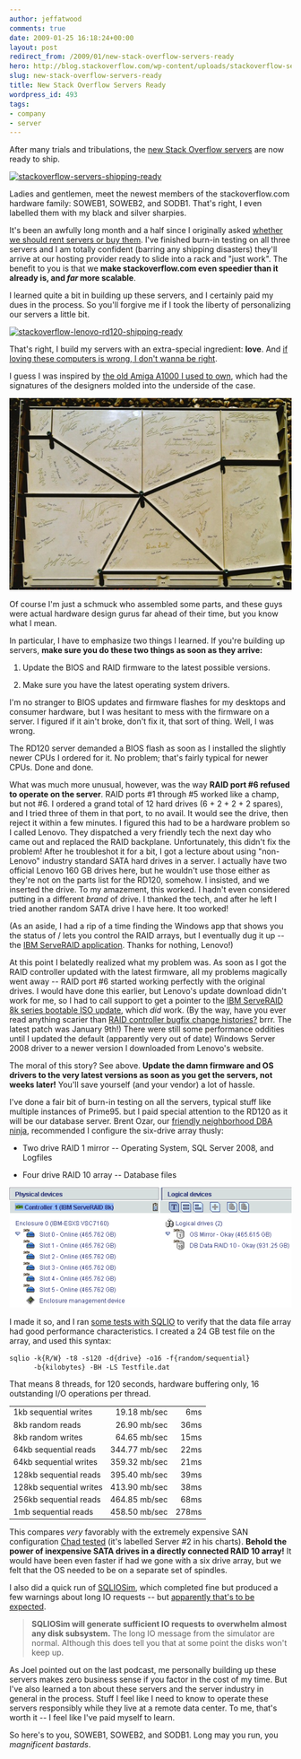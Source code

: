 ```yaml
---
author: jeffatwood
comments: true
date: 2009-01-25 16:18:24+00:00
layout: post
redirect_from: /2009/01/new-stack-overflow-servers-ready
hero: http://blog.stackoverflow.com/wp-content/uploads/stackoverflow-servers-shipping-ready.jpg
slug: new-stack-overflow-servers-ready
title: New Stack Overflow Servers Ready
wordpress_id: 493
tags:
- company
- server
---
```



After many trials and tribulations, the [new Stack Overflow servers](http://blog.stackoverflow.com/2009/01/new-stack-overflow-server-glamour-shots/) are now ready to ship.



[![stackoverflow-servers-shipping-ready](http://blog.stackoverflow.com/wp-content/uploads/stackoverflow-servers-shipping-ready.jpg)](http://blog.stackoverflow.com/2009/01/new-stack-overflow-server-glamour-shots/)



Ladies and gentlemen, meet the newest members of the stackoverflow.com hardware family: SOWEB1, SOWEB2, and SODB1. That's right, I even labelled them with my black and silver sharpies.



It's been an awfully long month and a half since I originally asked [whether we should rent servers or buy them](http://blog.stackoverflow.com/2008/12/server-hosting-rent-vs-buy/). I've finished burn-in testing on all three servers and I am totally confident (barring any shipping disasters) they'll arrive at our hosting provider ready to slide into a rack and "just work". The benefit to you is that we **make stackoverflow.com even speedier than it already is, and _far_ more scalable**.



I learned quite a bit in building up these servers, and I certainly paid my dues in the process. So you'll forgive me if I took the liberty of personalizing our servers a little bit. 



[![stackoverflow-lenovo-rd120-shipping-ready](http://blog.stackoverflow.com/wp-content/uploads/stackoverflow-lenovo-rd120-shipping-ready.jpg)](http://blog.stackoverflow.com/2009/01/new-stack-overflow-server-glamour-shots/)



That's right, I build my servers with an extra-special ingredient: **love**. And [if loving these computers is wrong, I don't wanna be right](http://www.codinghorror.com/blog/archives/000761.html).



I guess I was inspired by [the old Amiga A1000 I used to own](http://en.wikipedia.org/wiki/Amiga_1000), which had the signatures of the designers molded into the underside of the case.



[![amiga-a1000-signatures](/images/wordpress/amiga-a1000-signatures.jpg)](/images/wordpress/amiga-a1000-signatures-large.jpg)



Of course I'm just a schmuck who assembled some parts, and these guys were actual hardware design gurus far ahead of their time, but you know what I mean.



In particular, I have to emphasize two things I learned. If you're building up servers, **make sure you do these two things as soon as they arrive:**







  1. Update the BIOS and RAID firmware to the latest possible versions.

  2. Make sure you have the latest operating system drivers.




I'm no stranger to BIOS updates and firmware flashes for my desktops and consumer hardware, but I was hesitant to mess with the firmware on a server. I figured if it ain't broke, don't fix it, that sort of thing. Well, I was wrong.



The RD120 server demanded a BIOS flash as soon as I installed the slightly newer CPUs I ordered for it. No problem; that's fairly typical for newer CPUs. Done and done.



What was much more unusual, however, was the way **RAID port #6 refused to operate on the server**. RAID ports #1 through #5 worked like a champ, but not #6. I ordered a grand total of 12 hard drives (6 + 2 + 2 + 2 spares), and I tried three of them in that port, to no avail. It would see the drive, then reject it within a few minutes. I figured this had to be a hardware problem so I called Lenovo. They dispatched a very friendly tech the next day who came out and replaced the RAID backplane. Unfortunately, this didn't fix the problem! After he troubleshot it for a bit, I got a lecture about using "non-Lenovo" industry standard SATA hard drives in a server. I actually have two official Lenovo 160 GB drives here, but he wouldn't use those either as they're not on the parts list for the RD120, somehow. I insisted, and we inserted the drive. To my amazement, this worked. I hadn't even considered putting in a different _brand_ of drive. I thanked the tech, and after he left I tried another random SATA drive I have here. It too worked!



(As an aside, I had a rip of a time finding the Windows app that shows you the status of / lets you control the RAID arrays, but I eventually dug it up -- the [IBM ServeRAID application](http://www-947.ibm.com/systems/support/supportsite.wss/docdisplay?lndocid=MIGR-61707&brandind=5000008). Thanks for nothing, Lenovo!)



At this point I belatedly realized what my problem was. As soon as I got the RAID controller updated with the latest firmware, all my problems magically went away -- RAID port #6 started working perfectly with the original drives. I would have done this earlier, but Lenovo's update download didn't work for me, so I had to call support to get a pointer to the [IBM ServeRAID 8k series bootable ISO update](http://www-947.ibm.com/systems/support/supportsite.wss/docdisplay?brandind=5000008&lndocid=MIGR-5073646), which _did_ work. (By the way, have you ever read anything scarier than [RAID controller bugfix change histories?](ftp://ftp.software.ibm.com/systems/support/system_x/ibm_fw_aacraid_5.2.0-15421_anyos_32-64.chg) brrr. The latest patch was January 9th!) There were still some performance oddities until I updated the default (apparently very out of date) Windows Server 2008 driver to a newer version I downloaded from Lenovo's website.



The moral of this story? See above. **Update the damn firmware and OS drivers to the very latest versions as soon as you get the servers, not weeks later!** You'll save yourself (and your vendor) a lot of hassle.



I've done a fair bit of burn-in testing on all the servers, typical stuff like multiple instances of Prime95. but I paid special attention to the RD120 as it will be our database server. Brent Ozar, our [friendly neighborhood DBA ninja](http://www.brentozar.com/), recommended I configure the six-drive array thusly:







  * Two drive RAID 1 mirror -- Operating System, SQL Server 2008, and Logfiles

  * Four drive RAID 10 array -- Database files




![so-db-config-serveraid-manager](/images/wordpress/so-db-config-serveraid-manager.png)



I made it so, and I ran [some tests with SQLIO](http://blogs.mssqltips.com/blogs/chadboyd/archive/2008/03/16/ssd-and-sql-sqlio-performance.aspx) to verify that the data file array had good performance characteristics. I created a 24 GB test file on the array, and used this syntax:




    
    
    sqlio -k{R/W} -t8 -s120 -d{drive} -o16 -f{random/sequential} 
          -b{kilobytes} -BH -LS Testfile.dat
    





That means 8 threads, for 120 seconds, hardware buffering only, 16 outstanding I/O operations per thread.



<table cellpadding="2" width="450" cellspacing="2" >
<tr >
<td >1kb sequential writes
<td align="right" >19.18 mb/sec
<td align="right" >6ms</tr>
<tr >
<td >8kb random reads
<td align="right" >26.90 mb/sec
<td align="right" >36ms</tr>
<tr >
<td >8kb random writes
<td align="right" >64.65 mb/sec
<td align="right" >15ms</tr>
<tr >
<td >64kb sequential reads
<td align="right" >344.77 mb/sec
<td align="right" >22ms</tr>
<tr >
<td >64kb sequential writes
<td align="right" >359.32 mb/sec
<td align="right" >21ms</tr>
<tr >
<td >128kb sequential reads
<td align="right" >395.40 mb/sec
<td align="right" >39ms</tr>
<tr >
<td >128kb sequential writes
<td align="right" >413.90 mb/sec
<td align="right" >38ms</tr>
<tr >
<td >256kb sequential reads
<td align="right" >464.85 mb/sec
<td align="right" >68ms</tr>
<tr >
<td >1mb sequential reads
<td align="right" >458.50 mb/sec
<td align="right" >278ms</tr>
</table>



This compares _very_ favorably with the extremely expensive SAN configuration [Chad tested](http://blogs.mssqltips.com/blogs/chadboyd/archive/2008/03/16/ssd-and-sql-sqlio-performance.aspx) (it's labelled Server #2 in his charts). **Behold the power of inexpensive SATA drives in a directly connected RAID 10 array!** It would have been even faster if had we gone with a six drive array, but we felt that the OS needed to be on a separate set of spindles.



I also did a quick run of [SQLIOSim](http://support.microsoft.com/kb/231619), which completed fine but produced a few warnings about long IO requests -- but [apparently that's to be expected](http://www.sqlteam.com/forums/topic.asp?TOPIC_ID=83710).





<blockquote><strong>SQLIOSim will generate sufficient IO requests to overwhelm almost any disk subsystem.</strong> The long IO message from the simulator are normal. Although this does tell you that at some point the disks won't keep up.</blockquote>






As Joel pointed out on the last podcast, me personally building up these servers makes zero business sense if you factor in the cost of my time. But I've also learned a ton about these servers and the server industry in general in the process. Stuff I feel like I need to know to operate these servers responsibly while they live at a remote data center. To me, that's worth it -- I feel like I've paid myself to learn.



So here's to you, SOWEB1, SOWEB2, and SODB1. Long may you run, you _magnificent bastards_.

